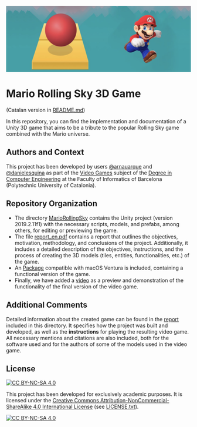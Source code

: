 ![MarioRollingSkyBanner](others/banner.png)

# Mario Rolling Sky 3D Game

(Catalan version in [README.md](README.md))

In this repository, you can find the implementation and documentation of a Unity 3D game that aims to be a tribute to the popular Rolling Sky game combined with the Mario universe.

## Authors and Context

This project has been developed by users [@arnauarque](https://github.com/arnauarque) and [@danielesquina](https://github.com/danielesquina) as part of the [Video Games](https://www.fib.upc.edu/ca/estudis/graus/grau-en-enginyeria-informatica/pla-destudis/assignatures/VJ) subject of the [Degree in Computer Engineering](https://www.fib.upc.edu/ca/estudis/graus/grau-en-enginyeria-informatica) at the Faculty of Informatics of Barcelona (Polytechnic University of Catalonia).

## Repository Organization

- The directory [MarioRollingSky](game/MarioRollingSky) contains the Unity project (version 2019.2.11f1) with the necessary scripts, models, and prefabs, among others, for editing or previewing the game.
- The file [report_en.pdf](reports/report_en.pdf) contains a report that outlines the objectives, motivation, methodology, and conclusions of the project. Additionally, it includes a detailed description of the objectives, instructions, and the process of creating the 3D models (tiles, entities, functionalities, etc.) of the game.
- An [Package](game/MarioRollingSkyMac.app) compatible with macOS Ventura is included, containing a functional version of the game.
- Finally, we have added a [video](others/demo.avi) as a preview and demonstration of the functionality of the final version of the video game.

## Additional Comments

Detailed information about the created game can be found in the [report](reports/report_en.pdf) included in this directory. It specifies how the project was built and developed, as well as the **instructions** for playing the resulting video game. All necessary mentions and citations are also included, both for the software used and for the authors of some of the models used in the video game.

## License

[![CC BY-NC-SA 4.0][cc-by-nc-sa-shield]][cc-by-nc-sa]

This project has been developed for exclusively academic purposes. It is licensed under the [Creative Commons Attribution-NonCommercial-ShareAlike 4.0 International License][cc-by-nc-sa] (see [LICENSE.txt](LICENSE.txt)).

[![CC BY-NC-SA 4.0][cc-by-nc-sa-image]][cc-by-nc-sa]

[cc-by-nc-sa]: http://creativecommons.org/licenses/by-nc-sa/4.0/
[cc-by-nc-sa-image]: https://licensebuttons.net/l/by-nc-sa/4.0/88x31.png
[cc-by-nc-sa-shield]: https://img.shields.io/badge/License-CC%20BY--NC--SA%204.0-lightgrey.svg
